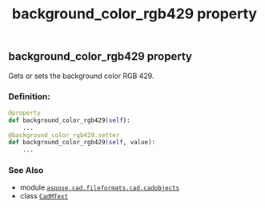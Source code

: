 ﻿---
title: background_color_rgb429 property
second_title: Aspose.CAD for Python via .NET API References
description: 
type: docs
weight: 320
url: /python-net/aspose.cad.fileformats.cad.cadobjects/cadmtext/background_color_rgb429/
is_root: false
---

## background_color_rgb429 property


Gets or sets the background color RGB 429.
### Definition:
```python
@property
def background_color_rgb429(self):
    ...
@background_color_rgb429.setter
def background_color_rgb429(self, value):
    ...
```

### See Also
* module [`aspose.cad.fileformats.cad.cadobjects`](../../)
* class [`CadMText`](/cad/python-net/aspose.cad.fileformats.cad.cadobjects/cadmtext)
